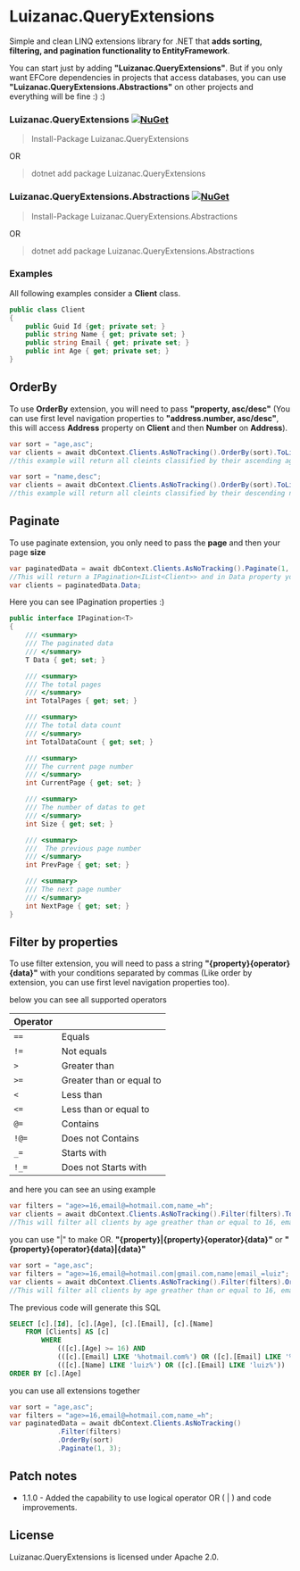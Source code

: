 # Luizanac.QueryExtensions
Simple and clean LINQ extensions library for .NET that **adds sorting, filtering, and pagination functionality to EntityFramework**.

You can start just by adding **"Luizanac.QueryExtensions"**. But if you only want EFCore dependencies in projects that access databases, you can use **"Luizanac.QueryExtensions.Abstractions"** on other projects and everything will be fine :) :)

### Luizanac.QueryExtensions [![NuGet](https://img.shields.io/nuget/v/Luizanac.QueryExtensions.svg)](https://www.nuget.org/packages/Luizanac.QueryExtensions)

> Install-Package Luizanac.QueryExtensions

OR

> dotnet add package Luizanac.QueryExtensions

### Luizanac.QueryExtensions.Abstractions [![NuGet](https://img.shields.io/nuget/v/Luizanac.QueryExtensions.Abstractions.svg)](https://www.nuget.org/packages/Luizanac.QueryExtensions.Abstractions)

> Install-Package Luizanac.QueryExtensions.Abstractions

OR

> dotnet add package Luizanac.QueryExtensions.Abstractions

### Examples

All following examples consider a **Client** class.

```C#
public class Client
{
    public Guid Id {get; private set; }
    public string Name { get; private set; }
    public string Email { get; private set; }
    public int Age { get; private set; }
}
```

## OrderBy

To use **OrderBy** extension, you will need to pass **"property, asc/desc"** (You can use first level navigation properties to **"address.number, asc/desc"**, this will access **Address** property on **Client** and then **Number** on **Address**).

```C#
var sort = "age,asc";
var clients = await dbContext.Clients.AsNoTracking().OrderBy(sort).ToListAsync();
//this example will return all cleints classified by their ascending age
```
```C#
var sort = "name,desc";
var clients = await dbContext.Clients.AsNoTracking().OrderBy(sort).ToListAsync();
//this example will return all cleints classified by their descending name
```

## Paginate

To use paginate extension, you only need to pass the **page** and then your page **size**

```C#
var paginatedData = await dbContext.Clients.AsNoTracking().Paginate(1, 3);
//This will return a IPagination<IList<Client>> and in Data property you can access your list of objects.
var clients = paginatedData.Data;
```
Here you can see IPagination properties :)

```C#
public interface IPagination<T>
{
    /// <summary>
    /// The paginated data
    /// </summary>    
    T Data { get; set; }

    /// <summary>
    /// The total pages
    /// </summary>
    int TotalPages { get; set; }

    /// <summary>
    /// The total data count
    /// </summary>
    int TotalDataCount { get; set; }

    /// <summary>
    /// The current page number
    /// </summary>
    int CurrentPage { get; set; }

    /// <summary>
    /// The number of datas to get
    /// </summary>
    int Size { get; set; }

    /// <summary>
    ///  The previous page number
    /// </summary>
    int PrevPage { get; set; }

    /// <summary>
    /// The next page number
    /// </summary>
    int NextPage { get; set; }
}
```

## Filter by properties

To use filter extension, you will need to pass a string **"{property}{operator}{data}"** with your conditions separated by commas (Like order by extension, you can use first level navigation properties too).

below you can see all supported operators

| Operator   |                          |
|------------|--------------------------|
| `==`       | Equals                   |
| `!=`       | Not equals               |
| `>`        | Greater than             |
| `>=`       | Greater than or equal to |
| `<`        | Less than                |
| `<=`       | Less than or equal to    |
| `@=`       | Contains                 |
| `!@=`      | Does not Contains        |
| `_=`       | Starts with              |
| `!_=`      | Does not Starts with     |

and here you can see an using example

```C#
var filters = "age>=16,email@=hotmail.com,name_=h";
var clients = await dbContext.Clients.AsNoTracking().Filter(filters).ToListAsync();
//This will filter all clients by age greather than or equal to 16, email contains hotmail.com and name starts with h.
```

you can use "|" to make OR. **"{property}|{property}{operator}{data}"** or **"{property}{operator}{data}|{data}"**

```C#
var sort = "age,asc";
var filters = "age>=16,email@=hotmail.com|gmail.com,name|email_=luiz";
var clients = await dbContext.Clients.AsNoTracking().Filter(filters).OrderBy(sort).ToListAsync();
//This will filter all clients by age greather than or equal to 16, email contains hotmail.com and name starts with h.
```

The previous code will generate this SQL

```SQL
SELECT [c].[Id], [c].[Age], [c].[Email], [c].[Name]
    FROM [Clients] AS [c]
        WHERE 
            (([c].[Age] >= 16) AND 
            (([c].[Email] LIKE '%hotmail.com%') OR ([c].[Email] LIKE '%gmail.com%'))) AND 
            (([c].[Name] LIKE 'luiz%') OR ([c].[Email] LIKE 'luiz%'))
ORDER BY [c].[Age]
```

you can use all extensions together

```C#
var sort = "age,asc";
var filters = "age>=16,email@=hotmail.com,name_=h";
var paginatedData = await dbContext.Clients.AsNoTracking()
            .Filter(filters)
            .OrderBy(sort)
            .Paginate(1, 3);
```

## Patch notes

* 1.1.0 - Added the capability to use logical operator OR ( | ) and code improvements.

## License
Luizanac.QueryExtensions is licensed under Apache 2.0.
